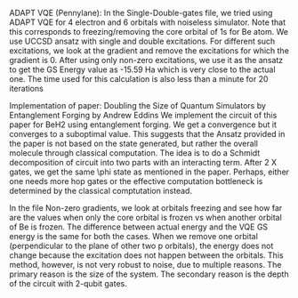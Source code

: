 
ADAPT VQE (Pennylane): In the Single-Double-gates file, we tried using ADAPT VQE for 4 electron and 6 orbitals with noiseless simulator. Note that this corresponds to freezing/removing the core orbital of 1s for Be atom. We use UCCSD ansatz with single and double excitations. For different such excitations, we look at the gradient and remove the excitations for which the gradient is 0. After using only non-zero excitations, we use it as the ansatz to get the GS Energy value as -15.59 Ha which is very close to the actual one. The time used for this calculation is also less than a minute for 20 iterations


Implementation of paper: Doubling the Size of Quantum Simulators by Entanglement Forging by Andrew Eddins
We implement the circuit of this paper for BeH2 using entanglement forging. We get a convergence but it converges to a suboptimal value. This suggests that the Ansatz provided in the paper is not based on the state generated, but rather the overall molecule through classical computation. The idea is to do a Schmidt decomposition of circuit into two parts with an interacting term. After 2 X gates, we get the same \phi state as mentioned in the paper. Perhaps, either one needs more hop gates or the effective computation bottleneck is determined by the classical comptutation instead. 


In the file Non-zero gradients, we look at orbitals freezing and see how far are the values when only the core orbital is frozen vs when another orbital of Be is frozen. The difference between actual energy and the VQE GS energy is the same for both the cases. When we remove one orbital (perpendicular to the plane of other two p orbitals), the energy does not change because the excitation does not happen between the orbitals. This method, however, is not very robust to noise, due to multiple reasons. The primary reason is the size of the system. The secondary reason is the depth of the circuit with 2-qubit gates. 
